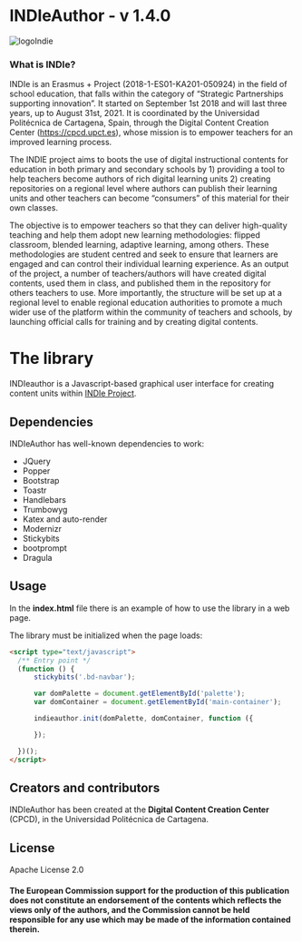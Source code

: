 # INDIeAuthor - v 1.4.0

![logoIndie](http://indie.upct.es/images/logos/indie_vertical_ColorOscuro_small.png)

### What is INDIe?

INDIe is an Erasmus + Project (2018-1-ES01-KA201-050924) in the field of school education, that falls within the category of “Strategic Partnerships supporting innovation”. It started on September 1st 2018 and will last three years, up to August 31st, 2021. It is coordinated by the Universidad Politécnica de Cartagena, Spain, through the Digital Content Creation Center (https://cpcd.upct.es), whose mission is to empower teachers for an improved learning process.

The INDIE project aims to boots the use of digital instructional contents for education in both primary and secondary schools by 1) providing a tool to help teachers become authors of rich digital learning units 2) creating repositories on a regional level where authors can publish their learning units and other teachers can become “consumers” of this material for their own classes.

The objective is to empower teachers so that they can deliver high-quality teaching and help them adopt new learning methodologies: flipped classroom, blended learning, adaptive learning, among others. These methodologies are student centred and seek to ensure that learners are engaged and can control their individual learning experience. As an output of the project, a number of teachers/authors will have created digital contents, used them in class, and published them in the repository for others teachers to use. More importantly, the structure will be set up at a regional level to enable regional education authorities to promote a much wider use of the platform within the community of teachers and schools, by launching official calls for training and by creating digital contents.

# The library

INDIeauthor is a Javascript-based graphical user interface for creating content units within [INDIe Project](https://indie.upct.es/).

## Dependencies

INDIeAuthor has well-known dependencies to work:

- JQuery
- Popper
- Bootstrap
- Toastr
- Handlebars
- Trumbowyg
- Katex and auto-render
- Modernizr
- Stickybits
- bootprompt
- Dragula

## Usage

In the **index.html** file there is an example of how to use the library in a web page.

The library must be initialized when the page loads:

```html
<script type="text/javascript">
  /** Entry point */
  (function () {
      stickybits('.bd-navbar');

      var domPalette = document.getElementById('palette');
      var domContainer = document.getElementById('main-container');

      indieauthor.init(domPalette, domContainer, function ({

      });

  })();
</script>
```

## Creators and contributors

INDIeAuthor has been created at the **Digital Content Creation Center** (CPCD), in the Universidad Politécnica de Cartagena.

## License

Apache License 2.0

#### The European Commission support for the production of this publication does not constitute an endorsement of the contents which reflects the views only of the authors, and the Commission cannot be held responsible for any use which may be made of the information contained therein.
